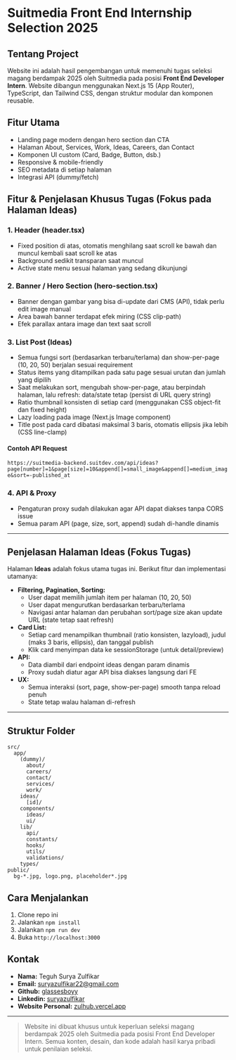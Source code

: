 # Suitmedia Front End Internship Selection 2025

## Tentang Project

Website ini adalah hasil pengembangan untuk memenuhi tugas seleksi magang berdampak 2025 oleh Suitmedia pada posisi **Front End Developer Intern**. Website dibangun menggunakan Next.js 15 (App Router), TypeScript, dan Tailwind CSS, dengan struktur modular dan komponen reusable.

## Fitur Utama

- Landing page modern dengan hero section dan CTA
- Halaman About, Services, Work, Ideas, Careers, dan Contact
- Komponen UI custom (Card, Badge, Button, dsb.)
- Responsive & mobile-friendly
- SEO metadata di setiap halaman
- Integrasi API (dummy/fetch)

## Fitur & Penjelasan Khusus Tugas (Fokus pada Halaman Ideas)

### 1. Header (header.tsx)

- Fixed position di atas, otomatis menghilang saat scroll ke bawah dan muncul kembali saat scroll ke atas
- Background sedikit transparan saat muncul
- Active state menu sesuai halaman yang sedang dikunjungi

### 2. Banner / Hero Section (hero-section.tsx)

- Banner dengan gambar yang bisa di-update dari CMS (API), tidak perlu edit image manual
- Area bawah banner terdapat efek miring (CSS clip-path)
- Efek parallax antara image dan text saat scroll

### 3. List Post (Ideas)

- Semua fungsi sort (berdasarkan terbaru/terlama) dan show-per-page (10, 20, 50) berjalan sesuai requirement
- Status items yang ditampilkan pada satu page sesuai urutan dan jumlah yang dipilih
- Saat melakukan sort, mengubah show-per-page, atau berpindah halaman, lalu refresh: data/state tetap (persist di URL query string)
- Ratio thumbnail konsisten di setiap card (menggunakan CSS object-fit dan fixed height)
- Lazy loading pada image (Next.js Image component)
- Title post pada card dibatasi maksimal 3 baris, otomatis ellipsis jika lebih (CSS line-clamp)

#### Contoh API Request

`https://suitmedia-backend.suitdev.com/api/ideas?page[number]=1&page[size]=10&append[]=small_image&append[]=medium_image&sort=-published_at`

### 4. API & Proxy

- Pengaturan proxy sudah dilakukan agar API dapat diakses tanpa CORS issue
- Semua param API (page, size, sort, append) sudah di-handle dinamis

---

## Penjelasan Halaman Ideas (Fokus Tugas)

Halaman **Ideas** adalah fokus utama tugas ini. Berikut fitur dan implementasi utamanya:

- **Filtering, Pagination, Sorting:**
  - User dapat memilih jumlah item per halaman (10, 20, 50)
  - User dapat mengurutkan berdasarkan terbaru/terlama
  - Navigasi antar halaman dan perubahan sort/page size akan update URL (state tetap saat refresh)
- **Card List:**
  - Setiap card menampilkan thumbnail (ratio konsisten, lazyload), judul (maks 3 baris, ellipsis), dan tanggal publish
  - Klik card menyimpan data ke sessionStorage (untuk detail/preview)
- **API:**
  - Data diambil dari endpoint ideas dengan param dinamis
  - Proxy sudah diatur agar API bisa diakses langsung dari FE
- **UX:**
  - Semua interaksi (sort, page, show-per-page) smooth tanpa reload penuh
  - State tetap walau halaman di-refresh

---

## Struktur Folder

```
src/
  app/
    (dummy)/
      about/
      careers/
      contact/
      services/
      work/
    ideas/
      [id]/
    components/
      ideas/
      ui/
    lib/
      api/
      constants/
      hooks/
      utils/
      validations/
    types/
public/
  bg-*.jpg, logo.png, placeholder*.jpg
```

## Cara Menjalankan

1. Clone repo ini
2. Jalankan `npm install`
3. Jalankan `npm run dev`
4. Buka `http://localhost:3000`

## Kontak

- **Nama:** Teguh Surya Zulfikar
- **Email:** suryazulfikar22@gmail.com
- **Github:** [glassesboyy](https://github.com/glassesboyy)
- **Linkedin:** [suryazulfikar](https://www.linkedin.com/in/suryazulfikar/)
- **Website Personal:** [zulhub.vercel.app](https://zulhub.vercel.app/)

---

> Website ini dibuat khusus untuk keperluan seleksi magang berdampak 2025 oleh Suitmedia pada posisi Front End Developer Intern. Semua konten, desain, dan kode adalah hasil karya pribadi untuk penilaian seleksi.
